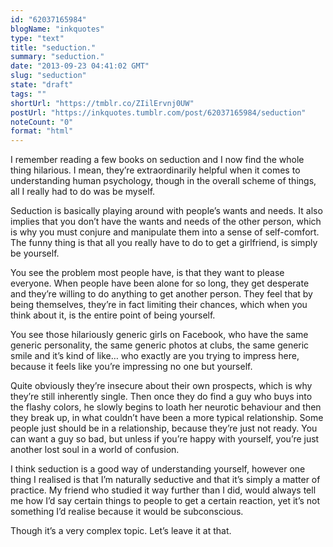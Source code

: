 ```yaml
---
id: "62037165984"
blogName: "inkquotes"
type: "text"
title: "seduction."
summary: "seduction."
date: "2013-09-23 04:41:02 GMT"
slug: "seduction"
state: "draft"
tags: ""
shortUrl: "https://tmblr.co/ZIilErvnj0UW"
postUrl: "https://inkquotes.tumblr.com/post/62037165984/seduction"
noteCount: "0"
format: "html"
---
```


I remember reading a few books on seduction and I now find the whole thing hilarious. I mean, they’re extraordinarily helpful when it comes to understanding human psychology, though in the overall scheme of things, all I really had to do was be myself. 

Seduction is basically playing around with people’s wants and needs. It also implies that you don’t have the wants and needs of the other person, which is why you must conjure and manipulate them into a sense of self-comfort. The funny thing is that all you really have to do to get a girlfriend, is simply be yourself.

You see the problem most people have, is that they want to please everyone. When people have been alone for so long, they get desperate and they’re willing to do anything to get another person. They feel that by being themselves, they’re in fact limiting their chances, which when you think about it, is the entire point of being yourself.

You see those hilariously generic girls on Facebook, who have the same generic personality, the same generic photos at clubs, the same generic smile and it’s kind of like… who exactly are you trying to impress here, because it feels like you’re impressing no one but yourself.

Quite obviously they’re insecure about their own prospects, which is why they’re still inherently single. Then once they do find a guy who buys into the flashy colors, he slowly begins to loath her neurotic behaviour and then they break up, in what couldn’t have been a more typical relationship. Some people just should be in a relationship, because they’re just not ready. You can want a guy so bad, but unless if you’re happy with yourself, you’re just another lost soul in a world of confusion. 

I think seduction is a good way of understanding yourself, however one thing I realised is that I’m naturally seductive and that it’s simply a matter of practice. My friend who studied it way further than I did, would always tell me how I’d say certain things to people to get a certain reaction, yet it’s not something I’d realise because it would be subconscious. 

Though it’s a very complex topic. Let’s leave it at that.